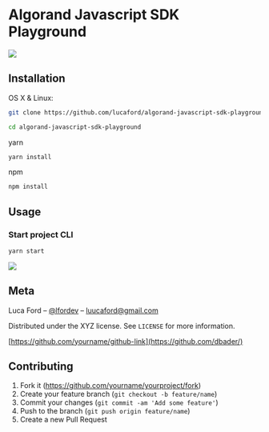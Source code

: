 # Algorand Javascript SDK Playground

![](https://www.algorand.com/assets/media-kit/logos/full/png/algorand_full_logo_black.png)

## Installation

OS X & Linux:

```sh
git clone https://github.com/lucaford/algorand-javascript-sdk-playground.git

cd algorand-javascript-sdk-playground
```

yarn

```sh
yarn install
```

npm

```sh
npm install
```

## Usage

### Start project CLI

```sh
yarn start
```

![](https://23.filelu.com/i/00025/e2ythwt308v1_t.jpg)

## Meta

Luca Ford – [@lfordev](https://twitter.com/lfordev) – luucaford@gmail.com

Distributed under the XYZ license. See `LICENSE` for more information.

[https://github.com/yourname/github-link](https://github.com/dbader/)

## Contributing

1. Fork it (<https://github.com/yourname/yourproject/fork>)
2. Create your feature branch (`git checkout -b feature/name`)
3. Commit your changes (`git commit -am 'Add some feature'`)
4. Push to the branch (`git push origin feature/name`)
5. Create a new Pull Request
